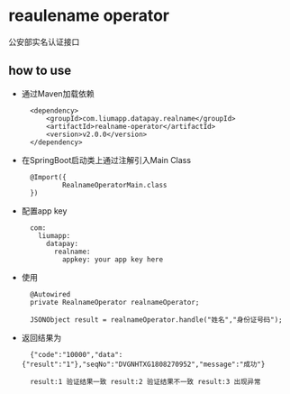 # reaulename operator

公安部实名认证接口

## how to use

* 通过Maven加载依赖
        
        <dependency>
            <groupId>com.liumapp.datapay.realname</groupId>
            <artifactId>realname-operator</artifactId>
            <version>v2.0.0</version>
        </dependency>
        
* 在SpringBoot启动类上通过注解引入Main Class

        @Import({
                RealnameOperatorMain.class
        })        
        
* 配置app key

        com:
          liumapp:
            datapay:
              realname:
                appkey: your app key here
        
* 使用

        @Autowired
        private RealnameOperator realnameOperator;
        
        JSONObject result = realnameOperator.handle("姓名","身份证号码");
                       
* 返回结果为

        {"code":"10000","data":{"result":"1"},"seqNo":"DVGNHTXG1808270952","message":"成功"}
        
        result:1 验证结果一致 result:2 验证结果不一致 result:3 出现异常
    
    
